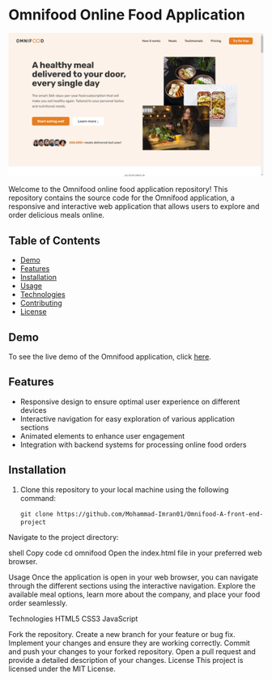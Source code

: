 # Omnifood Online Food Application

![Omnifood](omnifood-screenshot.png)

Welcome to the Omnifood online food application repository! This repository contains the source code for the Omnifood application, a responsive and interactive web application that allows users to explore and order delicious meals online.

## Table of Contents

- [Demo](#demo)
- [Features](#features)
- [Installation](#installation)
- [Usage](#usage)
- [Technologies](#technologies)
- [Contributing](#contributing)
- [License](#license)

## Demo

To see the live demo of the Omnifood application, click [here]([https://your-demo-link.com](https://omnifood-imran.netlify.app/)).

## Features

- Responsive design to ensure optimal user experience on different devices
- Interactive navigation for easy exploration of various application sections
- Animated elements to enhance user engagement
- Integration with backend systems for processing online food orders

## Installation

1. Clone this repository to your local machine using the following command:

   ```shell
   git clone https://github.com/Mohammad-Imran01/Omnifood-A-front-end-project
   
Navigate to the project directory:

shell
Copy code
cd omnifood
Open the index.html file in your preferred web browser.

Usage
Once the application is open in your web browser, you can navigate through the different sections using the interactive navigation. Explore the available meal options, learn more about the company, and place your food order seamlessly.

Technologies
HTML5
CSS3
JavaScript


Fork the repository.
Create a new branch for your feature or bug fix.
Implement your changes and ensure they are working correctly.
Commit and push your changes to your forked repository.
Open a pull request and provide a detailed description of your changes.
License
This project is licensed under the MIT License.
